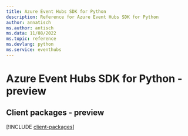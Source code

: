 ```yaml
---
title: Azure Event Hubs SDK for Python
description: Reference for Azure Event Hubs SDK for Python
author: annatisch
ms.author: antisch
ms.data: 11/08/2022
ms.topic: reference
ms.devlang: python
ms.service: eventhubs
---
```

# Azure Event Hubs SDK for Python - preview

## Client packages - preview
[!INCLUDE [client-packages](event-hubs-client-index.md)]
